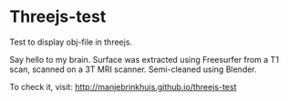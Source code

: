 # Threejs-test

Test to display obj-file in threejs.

Say hello to my brain. Surface was extracted using Freesurfer from a T1 scan, scanned on a 3T MRI scanner. Semi-cleaned using Blender.

To check it, visit: http://manjebrinkhuis.github.io/threejs-test

